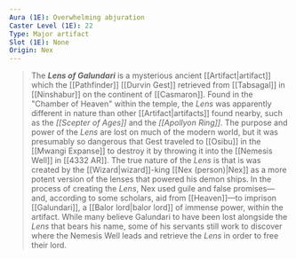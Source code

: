 ```yaml
---
Aura (1E): Overwhelming abjuration
Caster Level (1E): 22
Type: Major artifact
Slot (1E): None
Origin: Nex
---
```


> The ***Lens of Galundari*** is a mysterious ancient [[Artifact|artifact]] which the [[Pathfinder]] [[Durvin Gest]] retrieved from [[Tabsagal]] in [[Ninshabur]] on the continent of [[Casmaron]]. Found in the "Chamber of Heaven" within the temple, the *Lens* was apparently different in nature than other [[Artifact|artifacts]] found nearby, such as the *[[Scepter of Ages]]* and the *[[Apollyon Ring]]*. The purpose and power of the *Lens* are lost on much of the modern world, but it was presumably so dangerous that Gest traveled to [[Osibu]] in the [[Mwangi Expanse]] to destroy it by throwing it into the [[Nemesis Well]] in [[4332 AR]].
> The true nature of the *Lens* is that is was created by the [[Wizard|wizard]]-king [[Nex (person)|Nex]] as a more potent version of the lenses that powered his demon ships. In the process of creating the *Lens*, Nex used guile and false promises—and, according to some scholars, aid from [[Heaven]]—to imprison [[Galundari]], a [[Balor lord|balor lord]] of immense power, within the artifact. While many believe Galundari to have been lost alongside the *Lens* that bears his name, some of his servants still work to discover where the Nemesis Well leads and retrieve the *Lens* in order to free their lord.







